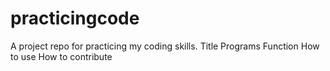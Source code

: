 # practicingcode
A project repo for practicing my coding skills.
Title
Programs
Function
How to use
How to contribute
